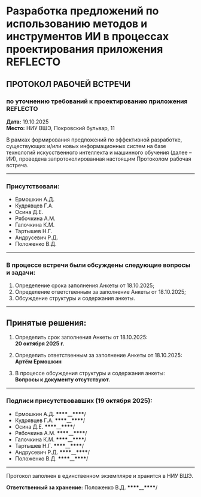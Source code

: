 # Разработка предложений по использованию методов и инструментов ИИ в процессах проектирования приложения REFLECTO

## ПРОТОКОЛ РАБОЧЕЙ ВСТРЕЧИ

### по уточнению требований к проектированию приложения REFLECTO

**Дата:** 19.10.2025  
**Место:** НИУ ВШЭ, Покровский бульвар, 11

В рамках формирования предложений по эффективной разработке, существующих и/или новых информационных систем на базе технологий искусственного интеллекта и машинного обучения (далее – ИИ), проведена запротоколированная настоящим Протоколом рабочая встреча.

---

### Присутствовали:

- Ермошкин А.Д.
- Кудрявцев Г.А.
- Осина Д.Е.
- Рябочкина А.М.
- Галочкина К.М.
- Тартышев Н.Г.
- Андрусевич Р.Д.
- Положенко В.Д.

---

### В процессе встречи были обсуждены следующие вопросы и задачи:

1. Определение срока заполнения Анкеты от 18.10.2025;
2. Определение ответственным за заполнение Анкеты от 18.10.2025;
3. Обсуждение структуры и содержания анкеты.

---

## Принятые решения:

1. Определить срок заполнения Анкеты от 18.10.2025:  
   **20 октября 2025 г.**

2. Определить ответственным за заполнение Анкеты от 18.10.2025:  
   **Артём Ермошкин**

3. В процессе обсуждения структуры и содержания анкеты:  
   **Вопросы к документу отсутствуют.**

---

### Подписи присутствовавших (19 октября 2025):

- Ермошкин А.Д. **\*\*\*\***\_\_**\*\*\*\***/
- Кудрявцев Г.А. **\*\*\*\***\_\_**\*\*\*\***/
- Осина Д.Е. **\*\*\*\***\_\_**\*\*\*\***/
- Рябочкина А.М. **\*\*\*\***\_\_**\*\*\*\***/
- Галочкина К.М. **\*\*\*\***\_\_**\*\*\*\***/
- Тартышев Н.Г. **\*\*\*\***\_\_**\*\*\*\***/
- Андрусевич Р.Д. **\*\*\*\***\_\_**\*\*\*\***/
- Положенко В.Д. **\*\*\*\***\_\_**\*\*\*\***/

---

Протокол заполнен в единственном экземпляре и хранится в НИУ ВШЭ.

**Ответственный за хранение:** Положенко В.Д. **\*\*\*\***\_\_**\*\*\*\***/
